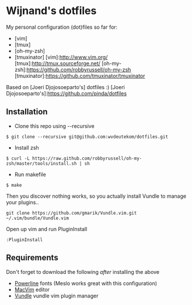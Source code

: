 # Wijnand's dotfiles

My personal configuration (dot)files so far for: 
* [vim]
* [tmux]
* [oh-my-zsh]
* [tmuxinator]
[vim]:http://www.vim.org/
[tmux]:http://tmux.sourceforge.net/
[oh-my-zsh]:https://github.com/robbyrussell/oh-my-zsh
[tmuxinator]:https://github.com/tmuxinator/tmuxinator

Based on [Joeri Djojosoeparto's] dotfiles :)
[Joeri Djojosoeparto's]:https://github.com/pinda/dotfiles

## Installation
* Clone this repo using --recursive
```
$ git clone --recursive git@github.com:wvdeutekom/dotfiles.git
```

* Install zsh
```
$ curl -L https://raw.github.com/robbyrussell/oh-my-zsh/master/tools/install.sh | sh
```
* Run makefile
```
$ make
```
Then you discover nothing works, so you actually install Vundle to manage your
plugins..
```
git clone https://github.com/gmarik/Vundle.vim.git ~/.vim/bundle/Vundle.vim
```
Open up vim and run PluginInstall
```
:PluginInstall
```

## Requirements
Don't forget to download the following *after* installing the above
* [Powerline] fonts (Meslo works great with this configuration)
* [MacVim] editor
* [Vundle] vundle vim plugin manager

[Powerline]: https://github.com/Lokaltog/powerline-fonts 
[MacVim]: https://code.google.com/p/macvim/
[Vundle]: https://github.com/gmarik/Vundle.vim
